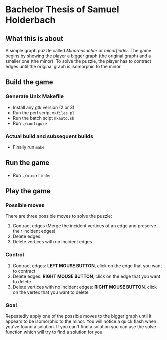 # Bachelor Thesis of Samuel Holderbach

## What this is about
A simple graph puzzle called <i>Minorensucher</i> or <i>minorfinder</i>.
The game begins by showing the player a bigger graph (the original graph) and a smaller one (the minor). To solve the puzzle, the player has to contract edges until the original graph is isomorphic to the minor.

## Build the game
### Generate Unix Makefile
- Install any gtk version (2 or 3)
- Run the perl script `mkfiles.pl`
- Run the batch scipt `mkauto.sh`
- Run `./configure`
### Actual build and subsequent builds
- Finally run `make`

## Run the game
- Run `./minorfinder`

## Play the game
### Possible moves
There are three possible moves to solve the puzzle:
1. Contract edges (Merge the incident vertices of an edge and preserve their incident edges)
2. Delete edges
3. Delete vertices with no incident edges
### Control
1. Contract edges: **LEFT MOUSE BUTTON**,
  click on the edge that you want to contract
2. Delete edges: **RIGHT MOUSE BUTTON**,
  click on the edge that you want to delete
3. Delete vertices with no incident edges: **RIGHT MOUSE BUTTON**,
  click on the vertex that you want to delete
### Goal
Repeatedly apply one of the possible moves to the bigger graph until it appears to be isomorphic to the minor.
You will notice a quick flash when you've found a solution. If you can't find a solution you can use the solve
function which will try to find a solution for you.
